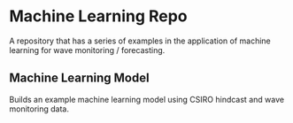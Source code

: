 # Machine Learning Repo

A repository that has a series of examples in the application of machine learning for wave monitoring / forecasting.

## Machine Learning Model

Builds an example machine learning model using CSIRO hindcast and wave monitoring data.